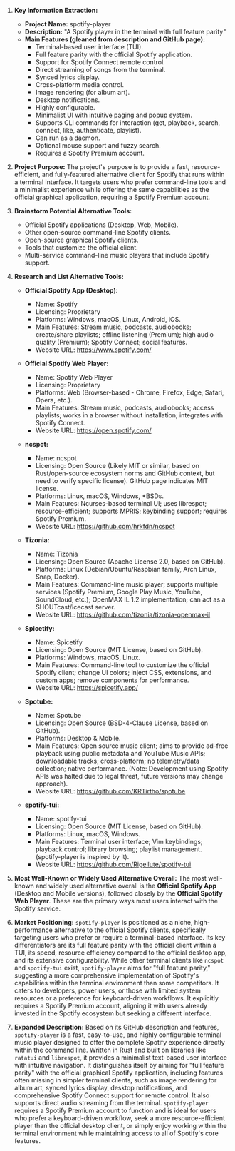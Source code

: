 1.  **Key Information Extraction:**
    *   **Project Name:** spotify-player
    *   **Description:** "A Spotify player in the terminal with full feature parity"
    *   **Main Features (gleaned from description and GitHub page):**
        *   Terminal-based user interface (TUI).
        *   Full feature parity with the official Spotify application.
        *   Support for Spotify Connect remote control.
        *   Direct streaming of songs from the terminal.
        *   Synced lyrics display.
        *   Cross-platform media control.
        *   Image rendering (for album art).
        *   Desktop notifications.
        *   Highly configurable.
        *   Minimalist UI with intuitive paging and popup system.
        *   Supports CLI commands for interaction (get, playback, search, connect, like, authenticate, playlist).
        *   Can run as a daemon.
        *   Optional mouse support and fuzzy search.
        *   Requires a Spotify Premium account.

2.  **Project Purpose:**
    The project's purpose is to provide a fast, resource-efficient, and fully-featured alternative client for Spotify that runs within a terminal interface. It targets users who prefer command-line tools and a minimalist experience while offering the same capabilities as the official graphical application, requiring a Spotify Premium account.

3.  **Brainstorm Potential Alternative Tools:**
    *   Official Spotify applications (Desktop, Web, Mobile).
    *   Other open-source command-line Spotify clients.
    *   Open-source graphical Spotify clients.
    *   Tools that customize the official client.
    *   Multi-service command-line music players that include Spotify support.

4.  **Research and List Alternative Tools:**

    *   **Official Spotify App (Desktop):**
        *   Name: Spotify
        *   Licensing: Proprietary
        *   Platforms: Windows, macOS, Linux, Android, iOS.
        *   Main Features: Stream music, podcasts, audiobooks; create/share playlists; offline listening (Premium); high audio quality (Premium); Spotify Connect; social features.
        *   Website URL: https://www.spotify.com/

    *   **Official Spotify Web Player:**
        *   Name: Spotify Web Player
        *   Licensing: Proprietary
        *   Platforms: Web (Browser-based - Chrome, Firefox, Edge, Safari, Opera, etc.).
        *   Main Features: Stream music, podcasts, audiobooks; access playlists; works in a browser without installation; integrates with Spotify Connect.
        *   Website URL: https://open.spotify.com/

    *   **ncspot:**
        *   Name: ncspot
        *   Licensing: Open Source (Likely MIT or similar, based on Rust/open-source ecosystem norms and GitHub context, but need to verify specific license). GitHub page indicates MIT license.
        *   Platforms: Linux, macOS, Windows, *BSDs.
        *   Main Features: Ncurses-based terminal UI; uses librespot; resource-efficient; supports MPRIS; keybinding support; requires Spotify Premium.
        *   Website URL: https://github.com/hrkfdn/ncspot

    *   **Tizonia:**
        *   Name: Tizonia
        *   Licensing: Open Source (Apache License 2.0, based on GitHub).
        *   Platforms: Linux (Debian/Ubuntu/Raspbian family, Arch Linux, Snap, Docker).
        *   Main Features: Command-line music player; supports multiple services (Spotify Premium, Google Play Music, YouTube, SoundCloud, etc.); OpenMAX IL 1.2 implementation; can act as a SHOUTcast/Icecast server.
        *   Website URL: https://github.com/tizonia/tizonia-openmax-il

    *   **Spicetify:**
        *   Name: Spicetify
        *   Licensing: Open Source (MIT License, based on GitHub).
        *   Platforms: Windows, macOS, Linux.
        *   Main Features: Command-line tool to customize the official Spotify client; change UI colors; inject CSS, extensions, and custom apps; remove components for performance.
        *   Website URL: https://spicetify.app/

    *   **Spotube:**
        *   Name: Spotube
        *   Licensing: Open Source (BSD-4-Clause License, based on GitHub).
        *   Platforms: Desktop & Mobile.
        *   Main Features: Open source music client; aims to provide ad-free playback using public metadata and YouTube Music APIs; downloadable tracks; cross-platform; no telemetry/data collection; native performance. (Note: Development using Spotify APIs was halted due to legal threat, future versions may change approach).
        *   Website URL: https://github.com/KRTirtho/spotube

    *   **spotify-tui:**
        *   Name: spotify-tui
        *   Licensing: Open Source (MIT License, based on GitHub).
        *   Platforms: Linux, macOS, Windows.
        *   Main Features: Terminal user interface; Vim keybindings; playback control; library browsing; playlist management. (spotify-player is inspired by it).
        *   Website URL: https://github.com/Rigellute/spotify-tui

5.  **Most Well-Known or Widely Used Alternative Overall:**
    The most well-known and widely used alternative overall is the **Official Spotify App** (Desktop and Mobile versions), followed closely by the **Official Spotify Web Player**. These are the primary ways most users interact with the Spotify service.

6.  **Market Positioning:**
    `spotify-player` is positioned as a niche, high-performance alternative to the official Spotify clients, specifically targeting users who prefer or require a terminal-based interface. Its key differentiators are its full feature parity with the official client within a TUI, its speed, resource efficiency compared to the official desktop app, and its extensive configurability. While other terminal clients like `ncspot` and `spotify-tui` exist, `spotify-player` aims for "full feature parity," suggesting a more comprehensive implementation of Spotify's capabilities within the terminal environment than some competitors. It caters to developers, power users, or those with limited system resources or a preference for keyboard-driven workflows. It explicitly requires a Spotify Premium account, aligning it with users already invested in the Spotify ecosystem but seeking a different interface.

7.  **Expanded Description:**
    Based on its GitHub description and features, `spotify-player` is a fast, easy-to-use, and highly configurable terminal music player designed to offer the complete Spotify experience directly within the command line. Written in Rust and built on libraries like `ratatui` and `librespot`, it provides a minimalist text-based user interface with intuitive navigation. It distinguishes itself by aiming for "full feature parity" with the official graphical Spotify application, including features often missing in simpler terminal clients, such as image rendering for album art, synced lyrics display, desktop notifications, and comprehensive Spotify Connect support for remote control. It also supports direct audio streaming from the terminal. `spotify-player` requires a Spotify Premium account to function and is ideal for users who prefer a keyboard-driven workflow, seek a more resource-efficient player than the official desktop client, or simply enjoy working within the terminal environment while maintaining access to all of Spotify's core features.